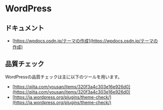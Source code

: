 # WordPress

## ドキュメント

* [https://wpdocs.osdn.jp/テーマの作成](https://wpdocs.osdn.jp/テーマの作成)

## 品質チェック

WordPressの品質チェックは主に以下のツールを用います。

* [https://qiita.com/yousan/items/320f3a4c303e16e926d0](https://qiita.com/yousan/items/320f3a4c303e16e926d0)
* [https://ja.wordpress.org/plugins/theme-check/](https://ja.wordpress.org/plugins/theme-check/)